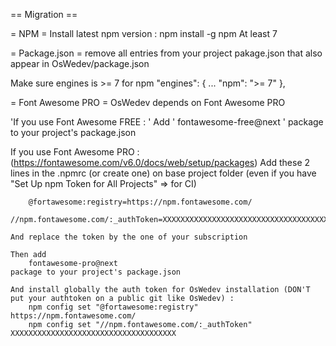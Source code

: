 == Migration ==

= NPM =
Install latest npm version :
    npm install -g npm
At least 7

= Package.json =
remove all entries from your project pakage.json that also appear in OsWedev/package.json

Make sure engines is >= 7 for npm
    "engines": {
        ...
        "npm": ">= 7"
    },

= Font Awesome PRO = 
OsWedev depends on Font Awesome PRO

'If you use Font Awesome FREE : 
'   Add 
'       fontawesome-free@next
'   package to your project's package.json

If you use Font Awesome PRO : (https://fontawesome.com/v6.0/docs/web/setup/packages)
    Add these 2 lines in the .npmrc (or create one) on base project folder (even if you have "Set Up npm Token for All Projects" => for CI)

        @fortawesome:registry=https://npm.fontawesome.com/
        //npm.fontawesome.com/:_authToken=XXXXXXXXXXXXXXXXXXXXXXXXXXXXXXXXXXXXX

    And replace the token by the one of your subscription

    Then add 
        fontawesome-pro@next
    package to your project's package.json

    And install globally the auth token for OsWedev installation (DON'T put your authtoken on a public git like OsWedev) :
        npm config set "@fortawesome:registry" https://npm.fontawesome.com/
        npm config set "//npm.fontawesome.com/:_authToken" XXXXXXXXXXXXXXXXXXXXXXXXXXXXXXXXXXXXX

